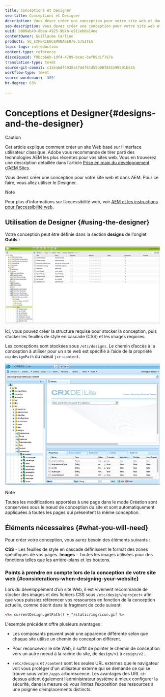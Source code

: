 ```yaml
---
title: Conceptions et Designer
seo-title: Conceptions et Designer
description: Vous devez créer une conception pour votre site web et dans AEM. Pour ce faire, vous allez utiliser le Designer.
seo-description: Vous devez créer une conception pour votre site web et dans AEM. Pour ce faire, vous allez utiliser le Designer.
uuid: b880ab49-8bea-4925-9b7b-e911ebda14ee
contentOwner: Guillaume Carlino
products: SG_EXPERIENCEMANAGER/6.5/SITES
topic-tags: introduction
content-type: reference
discoiquuid: f9bcb6eb-1df4-4709-bcec-bef0931f797a
translation-type: tm+mt
source-git-commit: c13eabdf4938a47ddf64d55b00f845199591b835
workflow-type: tm+mt
source-wordcount: '389'
ht-degree: 63%

---
```



# Conceptions et Designer{#designs-and-the-designer}

>[!CAUTION]
>
>Cet article explique comment créer un site Web basé sur l’interface utilisateur classique. Adobe vous recommande de tirer parti des technologies AEM les plus récentes pour vos sites web. Vous en trouverez une description détaillée dans l’article [Prise en main du développement d’AEM Sites](/help/sites-developing/getting-started.md).

Vous devez créer une conception pour votre site web et dans AEM. Pour ce faire, vous allez utiliser le Designer.

>[!NOTE]
>
>Pour plus d’informations sur l’accessibilité web, voir [AEM et les instructions pour l’accessibilité web](/help/managing/web-accessibility.md).

## Utilisation de Designer {#using-the-designer}

Votre conception peut être définie dans la section **designs** de l&#39;onglet **Outils** :

![screen_shot_2012-02-01at30237pm](assets/screen_shot_2012-02-01at30237pm.png)

Ici, vous pouvez créer la structure requise pour stocker la conception, puis stocker les feuilles de style en cascade (CSS) et les images requises.

Les conceptions sont stockées sous `/etc/designs`. Le chemin d’accès à la conception à utiliser pour un site web est spécifié à l’aide de la propriété `cq:designPath` du nœud `jcr:content`.

![chlimage_1-74](assets/chlimage_1-74a.png)

>[!NOTE]
>
>Toutes les modifications apportées à une page dans le mode Création sont conservées sous le nœud de conception du site et sont automatiquement appliquées à toutes les pages qui présentent la même conception.

## Éléments nécessaires  {#what-you-will-need}

Pour créer votre conception, vous aurez besoin des éléments suivants :

**CSS**  - Les feuilles de style en cascade définissent le format des zones spécifiques de vos pages.
**Images**  - Toutes les images utilisées pour des fonctions telles que les arrière-plans et les boutons.

### Points à prendre en compte lors de la conception de votre site web {#considerations-when-designing-your-website}

Lors du développement d’un site Web, il est vivement recommandé de stocker des images et des fichiers CSS sous `/etc/design/<project>` afin que vous puissiez référencer vos ressources en fonction de la conception actuelle, comme décrit dans le fragment de code suivant.

```xml
<%= currentDesign.getPath() + "/static/img/icon.gif %>
```

L&#39;exemple précédent offre plusieurs avantages :

* Les composants peuvent avoir une apparence différente selon que chaque site utilise un chemin de conception différent.
* Pour reconcevoir le site Web, il suffit de pointer le chemin de conception vers un autre noeud à la racine du site, de `design/v1` à `design/v2.`.

* `/etc/designs` et  `/content` sont les seules URL externes que le navigateur voit vous protéger d&#39;un utilisateur externe qui se demande ce qui se trouve sous votre  `/apps` arborescence. Les avantages des URL ci-dessus aident également l’administrateur système à mieux configurer la sécurité, dans la mesure où vous limitez l’exposition des ressources à une poignée d’emplacements distincts.

